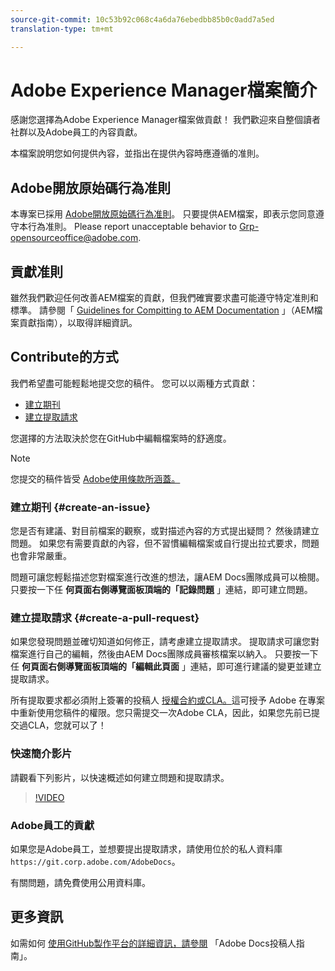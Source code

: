 ```yaml
---
source-git-commit: 10c53b92c068c4a6da76ebedbb85b0c0add7a5ed
translation-type: tm+mt

---
```

# Adobe Experience Manager檔案簡介

感謝您選擇為Adobe Experience Manager檔案做貢獻！ 我們歡迎來自整個讀者社群以及Adobe員工的內容貢獻。

本檔案說明您如何提供內容，並指出在提供內容時應遵循的准則。

## Adobe開放原始碼行為准則

本專案已採用 [Adobe開放原始碼行為准則](code-of-conduct.md)。 只要提供AEM檔案，即表示您同意遵守本行為准則。 Please report unacceptable behavior to [Grp-opensourceoffice@adobe.com](mailto:Grp-opensourceoffice@adobe.com).

## 貢獻准則

雖然我們歡迎任何改善AEM檔案的貢獻，但我們確實要求盡可能遵守特定准則和標準。 請參閱「 [Guidelines for Compitting to AEM Documentation](guidelines.md) 」（AEM檔案貢獻指南），以取得詳細資訊。

## Contribute的方式

我們希望盡可能輕鬆地提交您的稿件。 您可以以兩種方式貢獻：

* [建立期刊](#create-an-issue)
* [建立提取請求](#create-a-pull-request)

您選擇的方法取決於您在GitHub中編輯檔案時的舒適度。

>[!NOTE]
>
>您提交的稿件皆受 [Adobe使用條款所涵蓋。](https://www.adobe.com/legal/terms.html)

### 建立期刊 {#create-an-issue}

您是否有建議、對目前檔案的觀察，或對描述內容的方式提出疑問？ 然後請建立問題。 如果您有需要貢獻的內容，但不習慣編輯檔案或自行提出拉式要求，問題也會非常嚴重。

問題可讓您輕鬆描述您對檔案進行改進的想法，讓AEM Docs團隊成員可以檢閱。 只要按一下任 **何頁面右側導覽面板頂端的「記錄問題** 」連結，即可建立問題。

### 建立提取請求 {#create-a-pull-request}

如果您發現問題並確切知道如何修正，請考慮建立提取請求。 提取請求可讓您對檔案進行自己的編輯，然後由AEM Docs團隊成員審核檔案以納入。 只要按一下任 **何頁面右側導覽面板頂端的「編輯此頁面** 」連結，即可進行建議的變更並建立提取請求。

所有提取要求都必須附上簽署的投稿人 [授權合約或CLA。](https://opensource.adobe.com/cla.html)這可授予 Adobe 在專案中重新使用您稿件的權限。您只需提交一次Adobe CLA，因此，如果您先前已提交過CLA，您就可以了！

### 快速簡介影片

請觀看下列影片，以快速概述如何建立問題和提取請求。

>[!VIDEO](https://video.tv.adobe.com/v/27069)

### Adobe員工的貢獻

如果您是Adobe員工，並想要提出提取請求，請使用位於的私人資料庫 `https://git.corp.adobe.com/AdobeDocs`。

有關問題，請免費使用公用資料庫。

## 更多資訊

如需如何 [使用GitHub製作平台的詳細資訊，請參閱](https://docs.adobe.com/help/en/contributor/contributor-guide/introduction.html) 「Adobe Docs投稿人指南」。